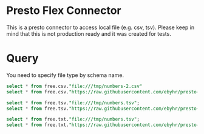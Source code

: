 # Presto Flex Connector
This is a presto connector to access local file (e.g. csv, tsv). Please keep in mind that this is not production ready and it was created for tests.

# Query
You need to specify file type by schema name.
```sql
select * from free.csv."file:///tmp/numbers-2.csv"
select * from free.csv."https://raw.githubusercontent.com/ebyhr/presto-flex/master/src/test/resources/example-data/numbers-2.csv"

select * from free.tsv."file:///tmp/numbers.tsv";
select * from free.tsv."https://raw.githubusercontent.com/ebyhr/presto-flex/master/src/test/resources/example-data/numbers.tsv";

select * from free.txt."file:///tmp/numbers.tsv";
select * from free.txt."https://raw.githubusercontent.com/ebyhr/presto-flex/master/src/test/resources/example-data/numbers.tsv";
``` 